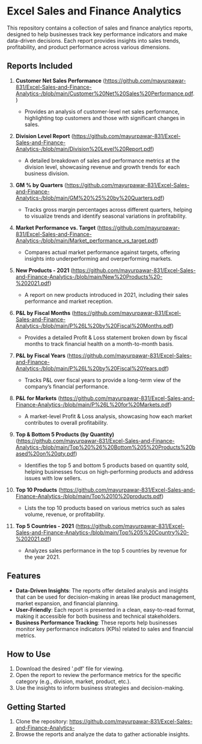 # Excel Sales and Finance Analytics

This repository contains a collection of sales and finance analytics reports, designed to help businesses track key performance indicators and make data-driven decisions. Each report provides insights into sales trends, profitability, and product performance across various dimensions.

## Reports Included

1. **Customer Net Sales Performance** 
   (https://github.com/mayurpawar-831/Excel-Sales-and-Finance-Analytics-/blob/main/Customer%20Net%20Sales%20Performance.pdf.)
   - Provides an analysis of customer-level net sales performance, highlighting top customers and those with significant changes in sales.

2. **Division Level Report** 
   (https://github.com/mayurpawar-831/Excel-Sales-and-Finance-Analytics-/blob/main/Division%20Level%20Report.pdf)
   - A detailed breakdown of sales and performance metrics at the division level, showcasing revenue and growth trends for each business division.

3. **GM % by Quarters** 
   (https://github.com/mayurpawar-831/Excel-Sales-and-Finance-Analytics-/blob/main/GM%20%25%20by%20Quarters.pdf)
   - Tracks gross margin percentages across different quarters, helping to visualize trends and identify seasonal variations in profitability.

4. **Market Performance vs. Target** 
   (https://github.com/mayurpawar-831/Excel-Sales-and-Finance-Analytics-/blob/main/Market_performance_vs_target.pdf)
   - Compares actual market performance against targets, offering insights into underperforming and overperforming markets.

5. **New Products - 2021** 
   (https://github.com/mayurpawar-831/Excel-Sales-and-Finance-Analytics-/blob/main/New%20Products%20-%202021.pdf)
   - A report on new products introduced in 2021, including their sales performance and market reception.

6. **P&L by Fiscal Months** 
   (https://github.com/mayurpawar-831/Excel-Sales-and-Finance-Analytics-/blob/main/P%26L%20by%20Fiscal%20Months.pdf)
   - Provides a detailed Profit & Loss statement broken down by fiscal months to track financial health on a month-to-month basis.

7. **P&L by Fiscal Years** 
   (https://github.com/mayurpawar-831/Excel-Sales-and-Finance-Analytics-/blob/main/P%26L%20by%20Fiscal%20Years.pdf)
   - Tracks P&L over fiscal years to provide a long-term view of the company’s financial performance.

8. **P&L for Markets** 
   (https://github.com/mayurpawar-831/Excel-Sales-and-Finance-Analytics-/blob/main/P%26L%20for%20Markets.pdf)
   - A market-level Profit & Loss analysis, showcasing how each market contributes to overall profitability.

9. **Top & Bottom 5 Products (by Quantity)** 
   (https://github.com/mayurpawar-831/Excel-Sales-and-Finance-Analytics-/blob/main/Top%20%26%20Bottom%205%20Products%20based%20on%20qty.pdf)
   - Identifies the top 5 and bottom 5 products based on quantity sold, helping businesses focus on high-performing products and address issues with low sellers.

10. **Top 10 Products** 
   (https://github.com/mayurpawar-831/Excel-Sales-and-Finance-Analytics-/blob/main/Top%2010%20products.pdf)
    - Lists the top 10 products based on various metrics such as sales volume, revenue, or profitability.

11. **Top 5 Countries - 2021** 
   (https://github.com/mayurpawar-831/Excel-Sales-and-Finance-Analytics-/blob/main/Top%205%20Country%20-%202021.pdf)
    - Analyzes sales performance in the top 5 countries by revenue for the year 2021.

## Features

- **Data-Driven Insights**: The reports offer detailed analysis and insights that can be used for decision-making in areas like product management, market expansion, and financial planning.
- **User-Friendly**: Each report is presented in a clean, easy-to-read format, making it accessible for both business and technical stakeholders.
- **Business Performance Tracking**: These reports help businesses monitor key performance indicators (KPIs) related to sales and financial metrics.

## How to Use

1. Download the desired '.pdf' file for viewing.
2. Open the report to review the performance metrics for the specific category (e.g., division, market, product, etc.).
3. Use the insights to inform business strategies and decision-making.

## Getting Started

1. Clone the repository:
   https://github.com/mayurpawar-831/Excel-Sales-and-Finance-Analytics-
2. Browse the reports and analyze the data to gather actionable insights.

